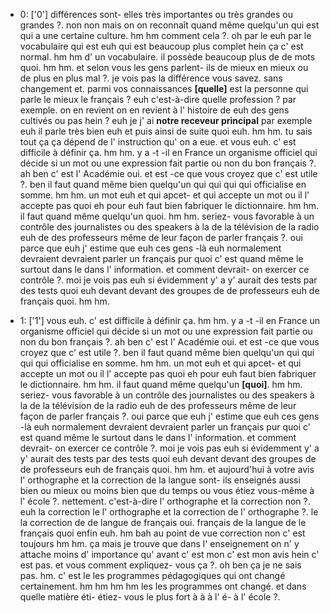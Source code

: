  * 0: ['0']
	 différences sont- elles très importantes ou très grandes ou grandes ?.
	 non non mais on on reconnaît quand même quelqu'un qui est qui a une certaine culture.
	 hm hm comment cela ?.
	 oh par le euh par le vocabulaire qui est euh qui est beaucoup plus complet hein ça c' est normal.
	 hm hm d' un vocabulaire.
	 il possède beaucoup plus de de mots quoi.
	 hm hm.
	 et selon vous les gens parlent- ils de mieux en mieux ou de plus en plus mal ?.
	 je vois pas la différence vous savez.
	 sans changement et.
	 parmi vos connaissances **[quelle]** est la personne qui parle le mieux le français ? euh c'est-à-dire quelle profession ? par exemple.
	 on en revient on en revient à l' histoire de euh des gens cultivés ou pas hein ? euh je j' ai **notre receveur principal** par exemple euh il parle très bien euh et puis ainsi de suite quoi euh.
	 hm hm.
	 tu sais tout ça ça dépend de l' instruction qu' on a eue.
	 et vous euh.
	 c' est difficile à définir ça.
	 hm hm.
	 y a -t -il en France un organisme officiel qui décide si un mot ou une expression fait partie ou non du bon français ?.
	 ah ben c' est l' Académie oui.
	 et est -ce que vous croyez que c' est utile ?.
	 ben il faut quand même bien quelqu'un qui qui qui qui officialise en somme.
	 hm hm.
	 un mot euh et qui apcet- et qui accepte un mot ou il l' accepte pas quoi eh pour euh faut bien fabriquer le dictionnaire.
	 hm hm.
	 il faut quand même quelqu'un quoi.
	 hm hm.
	 seriez- vous favorable à un contrôle des journalistes ou des speakers à la de la télévision de la radio euh de des professeurs même de leur façon de parler français ?.
	 oui parce que euh j' estime que euh ces gens -là euh normalement devraient devraient parler un français pur quoi c' est quand même le surtout dans le dans l' information.
	 et comment devrait- on exercer ce contrôle ?.
	 moi je vois pas euh si évidemment y' a y' aurait des tests par des tests quoi euh devant devant des groupes de de professeurs euh de français quoi.
	 hm hm.
	
 * 1: ['1']
	vous euh.
	 c' est difficile à définir ça.
	 hm hm.
	 y a -t -il en France un organisme officiel qui décide si un mot ou une expression fait partie ou non du bon français ?.
	 ah ben c' est l' Académie oui.
	 et est -ce que vous croyez que c' est utile ?.
	 ben il faut quand même bien quelqu'un qui qui qui qui officialise en somme.
	 hm hm.
	 un mot euh et qui apcet- et qui accepte un mot ou il l' accepte pas quoi eh pour euh faut bien fabriquer le dictionnaire.
	 hm hm.
	 il faut quand même quelqu'un **[quoi]**.
	 hm hm.
	 seriez- vous favorable à un contrôle des journalistes ou des speakers à la de la télévision de la radio euh de des professeurs même de leur façon de parler français ?.
	 oui parce que euh j' estime que euh ces gens -là euh normalement devraient devraient parler un français pur quoi c' est quand même le surtout dans le dans l' information.
	 et comment devrait- on exercer ce contrôle ?.
	 moi je vois pas euh si évidemment y' a y' aurait des tests par des tests quoi euh devant devant des groupes de de professeurs euh de français quoi.
	 hm hm.
	 et aujourd'hui à votre avis l' orthographe et la correction de la langue sont- ils enseignés aussi bien ou mieux ou moins bien que du temps ou vous étiez vous-même à l' école ?.
	 nettement.
	 c'est-à-dire l' orthographe et la correction non ?.
	 euh la correction le l' orthographe et la correction de l' orthographe ?.
	 le la correction de de langue de français oui.
	 français de la langue de le français quoi enfin euh.
	 hm bah au point de vue correction non c' est toujours hm hm.
	 ça mais je trouve que dans l' enseignement on n' y attache moins d' importance qu' avant c' est mon c' est mon avis hein c' est pas.
	 et vous comment expliquez- vous ça ?.
	 oh ben ça je ne sais pas.
	 hm.
	 c' est le les programmes pédagogiques qui ont changé certainement.
	 hm hm hm hm les les programmes ont changé.
	 et dans quelle matière éti- étiez- vous le plus fort à à à l' é- à l' école ?.
	
